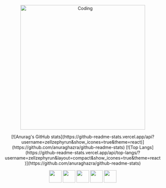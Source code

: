   <p align="center">
  <img alt="Coding" width="400" src="https://media.giphy.com/media/KpACNEh8jXK2Q/giphy.gif">
  </p>
 
 <section align="center">
 [![Anurag's GitHub stats](https://github-readme-stats.vercel.app/api?username=zellzephyrun&show_icones=true&theme=react)](https://github.com/anuraghazra/github-readme-stats) [![Top Langs](https://github-readme-stats.vercel.app/api/top-langs/?username=zellzephyrun&layout=compact&show_icones=true&theme=react)](https://github.com/anuraghazra/github-readme-stats) 
 </section>

<p align="center">
  
   <img align="center" src="https://user-images.githubusercontent.com/108832640/181861921-f4c9dc4b-92a0-4f62-a74c-19dd9794760d.png" height="40">
    <img align="center" src="https://user-images.githubusercontent.com/108832640/181862256-804c6728-c877-4263-9e08-3504ce0a6c95.png" height="40">
  <img align="center" src="https://user-images.githubusercontent.com/108832640/181862323-e4040235-7464-45aa-980f-ef01910c525e.png" height="40">
  <img align="center" src="https://user-images.githubusercontent.com/108832640/181862218-6834b715-e8c3-45f2-b6b5-cdc94e53770e.png" height="40">
    <img align="center" src="https://user-images.githubusercontent.com/108832640/181862289-bd8b1f98-628e-4a59-adb4-3ddfa9fd4286.png" height="40">
  
</p>
